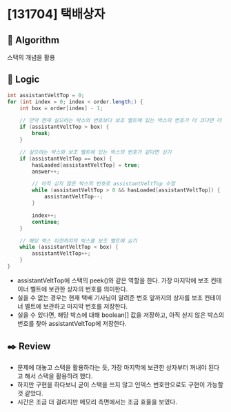 # [131704] 택배상자

## :pushpin: **Algorithm**

스택의 개념을 활용

## :round_pushpin: **Logic**

```java
int assistantVeltTop = 0;
for (int index = 0; index < order.length;) {
    int box = order[index] - 1;

    // 만약 현재 실으려는 박스의 번호보다 보조 벨트에 있는 박스의 번호가 더 크다면 더 이상 싣지 못함
    if (assistantVeltTop > box) {
        break;
    }

    // 실으려는 박스와 보조 벨트에 있는 박스의 번호가 같다면 싣기
    if (assistantVeltTop == box) {
        hasLoaded[assistantVeltTop] = true;
        answer++;

        // 아직 싣지 않은 박스의 번호로 assistantVeltTop 수정
        while (assistantVeltTop > 0 && hasLoaded[assistantVeltTop]) {
            assistantVeltTop--;
        }

        index++;
        continue;
    }

    // 해당 박스 이전까지의 박스를 보조 벨트에 싣기
    while (assistantVeltTop < box) {
        assistantVeltTop++;
    }
}
```

- assistantVeltTop에 스택의 peek()와 같은 역할을 한다. 가장 마지막에 보조 컨테이너 벨트에 보관한 상자의 번호를 의미한다.
- 실을 수 없는 경우는 현재 택배 기사님이 알려준 번호 앞까지의 상자를 보조 컨테이너 벨트에 보관하고 마지막 번호를 저장한다.
- 실을 수 있다면, 해당 박스에 대해 boolean[] 값을 저장하고, 아직 싣지 않은 박스의 번호를 찾아 assistantVeltTop에 저장한다.

## :black_nib: **Review**

- 문제에 대놓고 스택을 활용하라는 듯, 가장 마지막에 보관한 상자부터 꺼내야 된다고 해서 스택을 활용하려 했다.
- 하지만 구현을 하다보니 굳이 스택을 쓰지 않고 인덱스 번호만으로도 구현이 가능할 것 같았다.
- 시간은 조금 더 걸리지만 메모리 측면에서는 조금 효율을 보였다.
